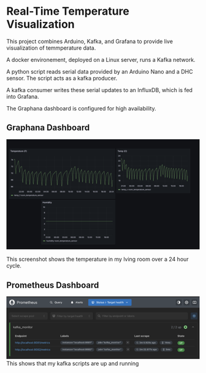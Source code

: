 # Real-Time Temperature Visualization

This project combines Arduino, Kafka, and Grafana to provide live visualization of temmperature data. 

A docker environement, deployed on a Linux server, runs a Kafka network. 

A python script reads serial data provided by an Arduino Nano and a DHC sensor. The script acts as a kafka 
producer. 

A kafka consumer writes these serial updates to an InfluxDB, which is fed into Grafana. 

The Graphana dashboard is configured for high availability. 

## Graphana Dashboard
<img src="./imgs/temp_dash_24_hours.png">

This screenshot shows the temperature in my lving room over a 24 hour 
cycle. 

## Prometheus Dashboard
<img src="./imgs/prometheus_dashboard.png">
This shows that my kafka scripts are up and running




